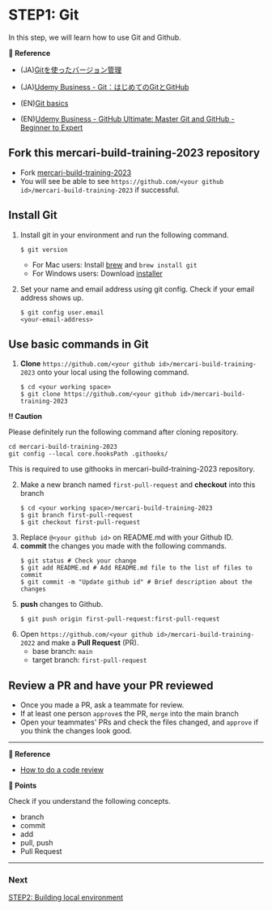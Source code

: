 # STEP1: Git

In this step, we will learn how to use Git and Github.

**:book: Reference**

* (JA)[Gitを使ったバージョン管理](https://backlog.com/ja/git-tutorial/intro/01/)
* (JA)[Udemy Business - Git：はじめてのGitとGitHub](https://mercari.udemy.com/course/intro_git/)

* (EN)[Git basics](https://www.atlassian.com/git)
* (EN)[Udemy Business - GitHub Ultimate: Master Git and GitHub - Beginner to Expert](https://mercari.udemy.com/course/github-ultimate/)



## Fork this **mercari-build-training-2023** repository

* Fork [mercari-build-training-2023](https://github.com/mercari-build/mercari-build-training-2023) 
* You will see be able to see `https://github.com/<your github id>/mercari-build-training-2023` if successful.


## Install Git
1. Install git in your environment and run the following command.
   ```shell
   $ git version
   ```
   
   * For Mac users: Install [brew](https://brew.sh/index) and `brew install git`
   * For Windows users: Download [installer](https://gitforwindows.org/)
   
2. Set your name and email address using git config. Check if your email address shows up.
   ```shell
   $ git config user.email
   <your-email-address>
   ```

## Use basic commands in Git

1. **Clone** `https://github.com/<your github id>/mercari-build-training-2023` onto your local using the following command.
   ```shell
   $ cd <your working space>
   $ git clone https://github.com/<your github id>/mercari-build-training-2023
   ```

**:bangbang: Caution**

Please definitely run the following command after cloning repository. 
```
cd mercari-build-training-2023
git config --local core.hooksPath .githooks/ 
```
This is required to use githooks in mercari-build-training-2023 repository.

2. Make a new branch named `first-pull-request` and **checkout** into this branch
   ```shell
   $ cd <your working space>/mercari-build-training-2023
   $ git branch first-pull-request
   $ git checkout first-pull-request
   ```
3. Replace `@<your github id>` on README.md with your Github ID.
4. **commit** the changes you made with the following commands.
   ```shell
   $ git status # Check your change
   $ git add README.md # Add README.md file to the list of files to commit
   $ git commit -m "Update github id" # Brief description about the changes
   ```
5. **push** changes to Github.
   ```shell
   $ git push origin first-pull-request:first-pull-request
   ```
6. Open `https://github.com/<your github id>/mercari-build-training-2022` and make a **Pull Request** (PR).
    - base branch: `main`
    - target branch: `first-pull-request`

## Review a PR and have your PR reviewed
- Once you made a PR, ask a teammate for review.
- If at least one person `approve`s the PR, `merge` into the main branch
- Open your teammates' PRs and check the files changed, and `approve` if you think the changes look good.
---

**:book: Reference**
- [How to do a code review](https://google.github.io/eng-practices/review/reviewer/)


**:beginner: Points**

Check if you understand the following concepts.

- branch
- commit
- add
- pull, push
- Pull Request

---

### Next

[STEP2: Building local environment](02-local-env.en.md)
